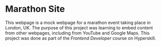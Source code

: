 # Marathon Site
This webpage is a mock webpage for a marathon event taking place in London, UK. The purpose of this project was learning to embed content from other webpages, including from YouTube and Google Maps. This project was done as part of the *Frontend Developer* course on Hyperskill.
